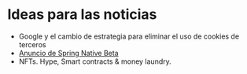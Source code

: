 # Ideas para las noticias

- Google y el cambio de estrategia para eliminar el uso de cookies de terceros
- [Anuncio de Spring Native Beta](https://spring.io/blog/2021/03/11/announcing-spring-native-beta)
- NFTs. Hype, Smart contracts & money laundry.
